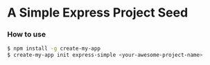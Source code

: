 # A Simple Express Project Seed

### How to use

```bash
$ npm install -g create-my-app
$ create-my-app init express-simple <your-awesome-project-name>
```